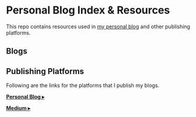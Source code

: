 # Personal Blog Index & Resources

This repo contains resources used in [my personal blog](http://brionmario.com/blog) and other publishing platforms.

## Blogs

<!-- BLOGS_LIST:START - Do not remove or modify this section -->
<!-- prettier-ignore -->

<!-- BLOGS_LIST:END -->

## Publishing Platforms

Following are the links for the platforms that I publish my blogs. 

[**Personal Blog ▸**](http://brionmario.com/blog)

[**Medium ▸**](https://medium.com/@brionmario)
